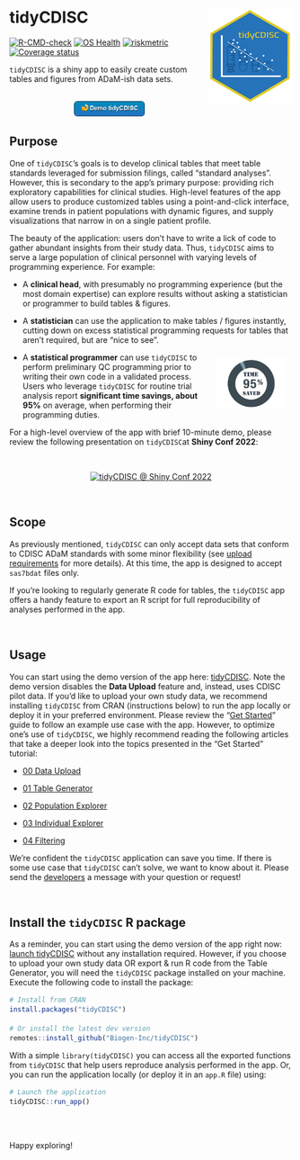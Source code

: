 
<!-- README.md is generated from README.Rmd. Please edit that file -->

# tidyCDISC <a href='https://Biogen-Inc.github.io/tidyCDISC/'><img src="man/figures/hex-tidyCDISC-170h.png" align="right"/></a>

<!-- badges: start -->

[![R-CMD-check](https://github.com/Biogen-Inc/tidyCDISC/workflows/R-CMD-check/badge.svg)](https://github.com/Biogen-Inc/tidyCDISC/actions)
[![OS
Health](https://img.shields.io/badge/OS%20Health-86-green)](https://openpharma.github.io/GithubMetrics/)
[![riskmetric](https://img.shields.io/badge/riskmetric--0.87-red)](https://pharmar.github.io/riskmetric/)
[![Coverage
status](https://codecov.io/gh/Biogen-Inc/tidyCDISC/branch/master/graph/badge.svg)](https://codecov.io/github/Biogen-Inc/tidyCDISC?branch=master)
<!-- badges: end -->

`tidyCDISC` is a shiny app to easily create custom tables and figures
from ADaM-ish data sets.

<br>

<center>
<a href="https://rinpharma.shinyapps.io/tidyCDISC/">
<img src="man/figures/demo_tidyCDISC_button_lite2dark.png" alt="Demo full tidyCDISC app" width="25%">
</a>
</center>

## Purpose

One of `tidyCDISC`’s goals is to develop clinical tables that meet table
standards leveraged for submission filings, called “standard analyses”.
However, this is secondary to the app’s primary purpose: providing rich
exploratory capabilities for clinical studies. High-level features of
the app allow users to produce customized tables using a point-and-click
interface, examine trends in patient populations with dynamic figures,
and supply visualizations that narrow in on a single patient profile.

The beauty of the application: users don’t have to write a lick of code
to gather abundant insights from their study data. Thus, `tidyCDISC`
aims to serve a large population of clinical personnel with varying
levels of programming experience. For example:

- A **clinical head**, with presumably no programming experience (but
  the most domain expertise) can explore results without asking a
  statistician or programmer to build tables & figures.

- A **statistician** can use the application to make tables / figures
  instantly, cutting down on excess statistical programming requests for
  tables that aren’t required, but are “nice to see”.

<div class="floating">

<img src="man/figures/pct_95_cropped.jpg" width="25%" style="float:right; padding:10px" />

- A **statistical programmer** can use `tidyCDISC` to perform
  preliminary QC programming prior to writing their own code in a
  validated process. Users who leverage `tidyCDISC` for routine trial
  analysis report **significant time savings, about 95%** on average,
  when performing their programming duties.

</div>

For a high-level overview of the app with brief 10-minute demo, please
review the following presentation on `tidyCDISC`at **Shiny Conf 2022**:

<br>

<center>

[![tidyCDISC @ Shiny Conf
2022](man/figures/tidyCDISC_RMedicine_thumbnail.png)](https://www.youtube.com/watch?v=0K8PCeKDbrI)

</center>

<br>

## Scope

As previously mentioned, `tidyCDISC` can only accept data sets that
conform to CDISC ADaM standards with some minor flexibility (see [upload
requirements](https://Biogen-Inc.github.io/tidyCDISC/articles/x00_Data_Upload.html)
for more details). At this time, the app is designed to accept
`sas7bdat` files only.

If you’re looking to regularly generate R code for tables, the
`tidyCDISC` app offers a handy feature to export an R script for full
reproducibility of analyses performed in the app.

<br>

## Usage

You can start using the demo version of the app here:
[tidyCDISC](https://rinpharma.shinyapps.io/tidyCDISC/). Note the demo
version disables the **Data Upload** feature and, instead, uses CDISC
pilot data. If you’d like to upload your own study data, we recommend
installing `tidyCDISC` from CRAN (instructions below) to run the app
locally or deploy it in your preferred environment. Please review the
“[Get
Started](https://Biogen-Inc.github.io/tidyCDISC/articles/tidyCDISC.html)”
guide to follow an example use case with the app. However, to optimize
one’s use of `tidyCDISC`, we highly recommend reading the following
articles that take a deeper look into the topics presented in the “Get
Started” tutorial:

- [00 Data
  Upload](https://Biogen-Inc.github.io/tidyCDISC/articles/x00_Data_Upload.html)

- [01 Table
  Generator](https://Biogen-Inc.github.io/tidyCDISC/articles/x01_Table_Generator.html)

- [02 Population
  Explorer](https://Biogen-Inc.github.io/tidyCDISC/articles/x02_Pop_Exp.html)

- [03 Individual
  Explorer](https://Biogen-Inc.github.io/tidyCDISC/articles/x03_Indv_Expl.html)

- [04
  Filtering](https://Biogen-Inc.github.io/tidyCDISC/articles/x04_Filtering.html)

We’re confident the `tidyCDISC` application can save you time. If there
is some use case that `tidyCDISC` can’t solve, we want to know about it.
Please send the
[developers](https://github.com/Biogen-Inc/tidyCDISC/issues/new) a
message with your question or request!

<br>

## Install the `tidyCDISC` R package

As a reminder, you can start using the demo version of the app right
now: [launch tidyCDISC](https://rinpharma.shinyapps.io/tidyCDISC/)
without any installation required. However, if you choose to upload your
own study data OR export & run R code from the Table Generator, you will
need the `tidyCDISC` package installed on your machine. Execute the
following code to install the package:

``` r
# Install from CRAN
install.packages("tidyCDISC")

# Or install the latest dev version
remotes::install_github("Biogen-Inc/tidyCDISC")
```

With a simple `library(tidyCDISC)` you can access all the exported
functions from `tidyCDISC` that help users reproduce analysis performed
in the app. Or, you can run the application locally (or deploy it in an
`app.R` file) using:

``` r
# Launch the application 
tidyCDISC::run_app()
```

<br>

<br>

Happy exploring!

<br>

<br>
